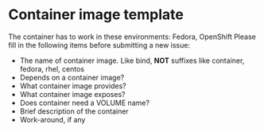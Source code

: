 # Container image template

The container has to work in these environments: Fedora, OpenShift
Please fill in the following items before submitting a new issue:

* The name of container image. Like bind, **NOT** suffixes like container, fedora, rhel, centos 
* Depends on a container image? 
* What container image provides?
* What container image exposes?
* Does container need a VOLUME name?
* Brief description of the container
* Work-around, if any
